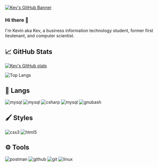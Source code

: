 [![Kev's GitHub Banner](./assets/github_banner.png)](https://forter.eu)

### Hi there 👋
I'm Kevin aka Kev, a business information technology student, former first lieutenant, and computer scientist.

## &#x1f4c8; GitHub Stats

[![Kev's GitHub stats](https://github-readme-stats.vercel.app/api?username=kevinforter&show_icons=true&theme=dark)](https://github.com/kevinforter/github-readme-stats)

![Top Langs](https://github-readme-stats.vercel.app/api/top-langs/?username=kevinforter&layout=compact&show_icons=true&theme=dark)

## 💼 Langs

![mysql](https://img.shields.io/badge/JavaScript-F8DE22?style=for-the-badge&logo=javascript&logoColor=white)
![mysql](https://img.shields.io/badge/Java-8ECDDD?style=for-the-badge&logo=java&logoColor=white)
![csharp](https://img.shields.io/badge/CSharp-5B0888?style=for-the-badge&logo=c-sharp&logoColor=white)
![mysql](https://img.shields.io/badge/MYSQL-1D5D9B?style=for-the-badge&logo=mysql&logoColor=white)
![gnubash](https://img.shields.io/badge/Shell-000000?style=for-the-badge&logo=gnubash&logoColor=white)
<br>

## 🖌️ Styles
![css3](https://img.shields.io/badge/CSS3-068FFF?style=for-the-badge&logo=css3&logoColor=white)
![html5](https://img.shields.io/badge/HTML5-E55604?style=for-the-badge&logo=html5&logoColor=white)
<br>

## ⚙️ Tools
![postman](https://img.shields.io/badge/Postman-E55604?style=for-the-badge&logo=postman&logoColor=white)
![github](https://img.shields.io/badge/GitHub-000000?style=for-the-badge&logo=github&logoColor=white)
![git](https://img.shields.io/badge/Git-E55604?style=for-the-badge&logo=git&logoColor=white)
![linux](https://img.shields.io/badge/Linux-FFD93D?style=for-the-badge&logo=linux&logoColor=black)
